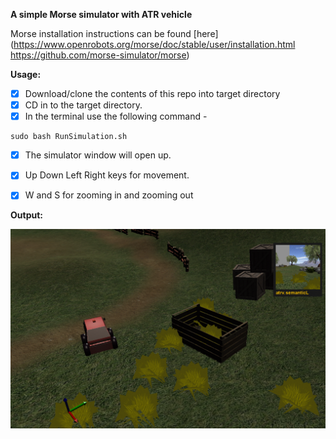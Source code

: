 **A simple Morse simulator with ATR vehicle** 


Morse installation instructions can be found [here](https://www.openrobots.org/morse/doc/stable/user/installation.html 
https://github.com/morse-simulator/morse) 


**Usage:** 
- [x] Download/clone the contents of this repo into target directory
- [x] CD in to the target directory.
- [x] In the terminal use the following command -  
```
sudo bash RunSimulation.sh
```
- [x] The simulator window will open up. 
- [x] Up Down Left Right keys for movement. 
- [x] W and S for zooming in and zooming out


**Output:**

![alt text](https://github.com/jeev20/Simple-Morse-Simulator/blob/master/Simulator.gif)
